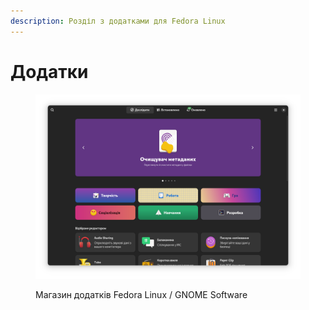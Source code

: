 ```yaml
---
description: Розділ з додатками для Fedora Linux
---
```


# Додатки

<figure><img src="../.gitbook/assets/image (14).png" alt=""><figcaption><p>Магазин додатків Fedora Linux / GNOME Software</p></figcaption></figure>
